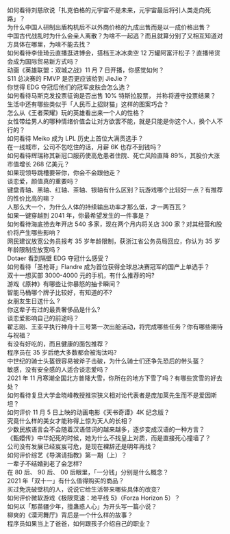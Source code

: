 如何看待刘慈欣说「扎克伯格的元宇宙不是未来，元宇宙最后将引人类走向死路」？  
为什么中国人研制出盾构机后不以外商价格的九成出售而是以一成价格出售？  
中国古代战乱时为什么会亲人离散？为啥不一起逃？而且就算分别了又相互知道对方具体在哪里，为啥不能去找？  
如何看待李佳琦云直播逛进博会，搭档王冰冰卖空 12 万罐阿富汗松子？直播带货会成为国际贸易新方式吗？  
动画《英雄联盟：双城之战》11 月 7 日开播，你感觉如何？  
S11 总决赛的 FMVP 是否更应该给到 JieJie？  
你觉得 EDG 夺冠后他们的冠军皮肤会怎么选？  
如何看待马斯克发投票征询是否出售 10% 特斯拉股票， 并称将遵守投票结果？  
生活中还有哪些类似于「人民币上招财猫」这样的图案巧合？  
怎么从《王者荣耀》玩的英雄看出来一个人的性格？  
女性带给男人的哪种情绪价值会让对方欲罢不能，就是只能是你这个人，换个人不行的？  
如何看待 Meiko 成为 LPL 历史上首位大满贯选手？  
在一线城市，公司不包吃住的话，月薪 6K 也存不到钱吗？  
如何看待辉瑞称其新冠口服药使高危患者住院、死亡风险直降 89%，其股价大涨市值增长 268 亿美元？  
如果现领导跳槽要带你，你会不会跟他走？  
谈恋爱，颜值真的重要吗？  
键盘青轴、黑轴、红轴、茶轴、银轴有什么区别？玩游戏哪个比较好一点？有推荐的性价比高的嘛？  
人那么大一个，为什么人体的持续输出功率才那么低，才一两百瓦？  
如果一键穿越到 2041 年，你最希望发生的一件事是？  
如何看待海底捞去年开店 540 多家，现在两个月内将关店 300 家？对其经营和股价将产生哪些影响？  
网民建议放宽公务员报考 35 岁年龄限制，获浙江省公务员局回应，你认为 35 岁年龄限制应放宽吗？  
Dotaer 看到隔壁 EDG 夺冠什么感受？  
如何看待「圣枪哥」Flandre 成为首位获得全球总决赛冠军的国产上单选手？  
双十一想买部 3000-4000 元的手机，有什么推荐的吗?  
游戏《原神》有哪些让你暴怒的抽卡瞬间？  
智能马桶哪个牌子比较好，有知道的不?  
女朋友生日送什么 ?  
你这辈子有过的最贵奢侈品是什么?  
谈恋爱影响自己的前途吗？  
翟志刚、王亚平执行神舟十三号第一次出舱活动，将完成哪些任务？你有哪些期待与祝福？  
有没有好吃的，而且健康的面包推荐？  
程序员在 35 岁后绝大多数都会被淘汰吗?  
中世纪的骑士头盔很容易被斧子击破，为什么骑士们还争先恐后的带头盔？  
敏感，没有安全感的人适合谈恋爱吗？  
2021 年 11 月寒潮全国北方普降大雪，你所在的地方下雪了吗？有哪些赏雪的好去处？  
如何看待复旦大学金晓峰教授推崇狭义相对论代表者是庞加莱先生而不是爱因斯坦？  
如何评价 11 月 5 日上映的动画电影《天书奇谭》4K 纪念版？  
究竟什么样的美女才能称得上惊为天人的长相？  
少数民族语言会不会随着汉语借词的越来越多，逐步变成汉语的一种方言？  
《甄嬛传》中华妃死的时候，她为什么不找皇上对质，而是直接死心撞墙了？  
公司没有发展已经岌岌可危，是现在裸辞还是明年再找？  
如何评价综艺《导演请指教》第一期（上）？  
一辈子不结婚到老了会怎样?  
在 80  后、 90 后、 00 后眼里，「一分钱」分别是什么概念？  
2021 年「双十一」有什么值得购买的商品？  
买过免洗破壁机的人，说说它给生活带来哪些具体的改变?  
如何评价微软游戏《极限竞速：地平线 5》（Forza Horizon 5）？  
如何以「那苗疆少年，擅蛊惑人心」为开头写一篇小说？  
柳爽的《漠河舞厅》背后是一个什么样的故事？  
程序员如果当上了爸爸，如何跟孩子介绍自己的职业？  

